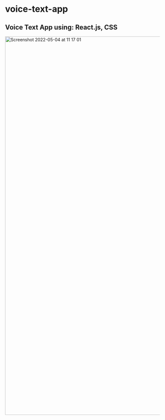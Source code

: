 # voice-text-app

## Voice Text App using: React.js, CSS

<img width="1230" alt="Screenshot 2022-05-04 at 11 17 01" src="https://user-images.githubusercontent.com/68688135/166656464-72d138ef-26e8-4ceb-80c9-2669ec45e6b3.png">
